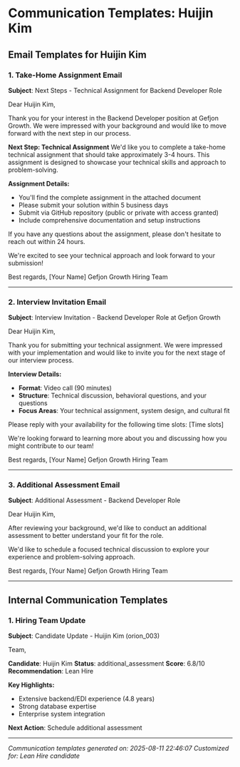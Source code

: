 # Communication Templates: Huijin Kim

## Email Templates for Huijin Kim

### 1. Take-Home Assignment Email
**Subject**: Next Steps - Technical Assignment for Backend Developer Role

Dear Huijin Kim,

Thank you for your interest in the Backend Developer position at Gefjon Growth. We were impressed with your background and would like to move forward with the next step in our process.

**Next Step: Technical Assignment**
We'd like you to complete a take-home technical assignment that should take approximately 3-4 hours. This assignment is designed to showcase your technical skills and approach to problem-solving.

**Assignment Details:**
- You'll find the complete assignment in the attached document
- Please submit your solution within 5 business days
- Submit via GitHub repository (public or private with access granted)
- Include comprehensive documentation and setup instructions

If you have any questions about the assignment, please don't hesitate to reach out within 24 hours.

We're excited to see your technical approach and look forward to your submission!

Best regards,
[Your Name]
Gefjon Growth Hiring Team

---

### 2. Interview Invitation Email
**Subject**: Interview Invitation - Backend Developer Role at Gefjon Growth

Dear Huijin Kim,

Thank you for submitting your technical assignment. We were impressed with your implementation and would like to invite you for the next stage of our interview process.

**Interview Details:**
- **Format**: Video call (90 minutes)
- **Structure**: Technical discussion, behavioral questions, and your questions
- **Focus Areas**: Your technical assignment, system design, and cultural fit

Please reply with your availability for the following time slots:
[Time slots]

We're looking forward to learning more about you and discussing how you might contribute to our team!

Best regards,
[Your Name]
Gefjon Growth Hiring Team

---

### 3. Additional Assessment Email

**Subject**: Additional Assessment - Backend Developer Role

Dear Huijin Kim,

After reviewing your background, we'd like to conduct an additional assessment to better understand your fit for the role.

We'd like to schedule a focused technical discussion to explore your experience and problem-solving approach.

Best regards,
[Your Name]
Gefjon Growth Hiring Team

---

## Internal Communication Templates

### 1. Hiring Team Update
**Subject**: Candidate Update - Huijin Kim (orion_003)

Team,

**Candidate**: Huijin Kim
**Status**: additional_assessment
**Score**: 6.8/10
**Recommendation**: Lean Hire

**Key Highlights:**
- Extensive backend/EDI experience (4.8 years)
- Strong database expertise
- Enterprise system integration

**Next Action**: Schedule additional assessment

---

*Communication templates generated on: 2025-08-11 22:46:07*
*Customized for: Lean Hire candidate*
